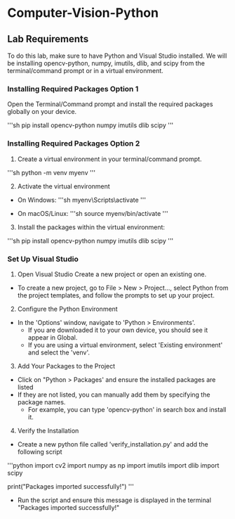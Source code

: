 # Computer-Vision-Python
## Lab Requirements 

To do this lab, make sure to have Python and Visual Studio installed. We will be installing opencv-python, numpy, imutils, dlib, and scipy from the terminal/command prompt or in a virtual environment. 

### Installing Required Packages Option 1
Open the Terminal/Command prompt and install the required packages globally on your device. 

'''sh
pip install opencv-python numpy imutils dlib scipy
'''

### Installing Required Packages Option 2
1. Create a virtual environment in your terminal/command prompt.

'''sh
python -m venv myenv
'''

2. Activate the virtual environment 
- On Windows:
'''sh
myenv\Scripts\activate
'''

- On macOS/Linux:
'''sh
source myenv/bin/activate
'''

3. Install the packages within the virtual environment:

'''sh
pip install opencv-python numpy imutils dlib scipy
'''

### Set Up Visual Studio
1. Open Visual Studio 
Create a new project or open an existing one.
- To create a new project, go to File > New > Project..., select Python from the project templates, and follow the prompts to set up your project.

2. Configure the Python Environment 
- In the 'Options' window, navigate to 'Python > Environments'.
    - If you are downloaded it to your own device, you should see it appear in Global.
    - If you are using a virtual environment, select 'Existing environment' and select the 'venv'. 

3. Add Your Packages to the Project
- Click on "Python > Packages' and ensure the installed packages are listed 
- If they are not listed, you can manually add them by specifying the package names. 
    - For example, you can type 'opencv-python' in search box and install it. 

4. Verify the Installation 
- Create a new python file called 'verify_installation.py' and add the following script

'''python
import cv2
import numpy as np
import imutils
import dlib
import scipy

print("Packages imported successfully!")
'''

- Run the script and ensure this message is displayed in the terminal "Packages imported successfully!"